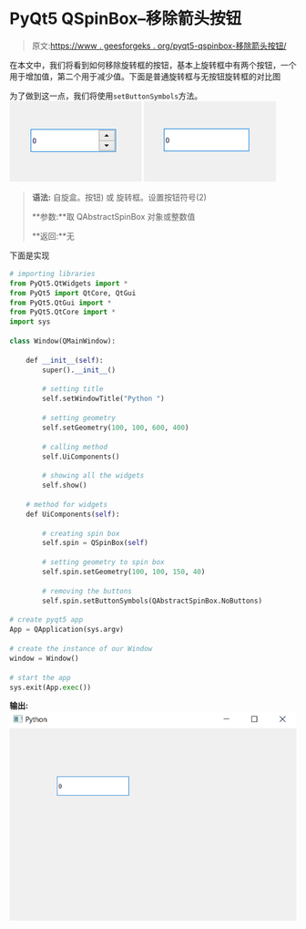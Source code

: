# PyQt5 QSpinBox–移除箭头按钮

> 原文:[https://www . geesforgeks . org/pyqt5-qspinbox-移除箭头按钮/](https://www.geeksforgeeks.org/pyqt5-qspinbox-removing-the-arrow-buttons/)

在本文中，我们将看到如何移除旋转框的按钮，基本上旋转框中有两个按钮，一个用于增加值，第二个用于减少值。下面是普通旋转框与无按钮旋转框的对比图

为了做到这一点，我们将使用`setButtonSymbols`方法。
![](img/93af94e2cf30c17151a3e2fbbcd134e0.png) ![](img/16ae8ab69b2d31ee92d13aef53ad1351.png)

> **语法:**
> 自旋盒。按钮)
> 或
> 旋转框。设置按钮符号(2)
> 
> **参数:**取 QAbstractSpinBox 对象或整数值
> 
> **返回:**无

下面是实现

```py
# importing libraries
from PyQt5.QtWidgets import * 
from PyQt5 import QtCore, QtGui
from PyQt5.QtGui import * 
from PyQt5.QtCore import * 
import sys

class Window(QMainWindow):

    def __init__(self):
        super().__init__()

        # setting title
        self.setWindowTitle("Python ")

        # setting geometry
        self.setGeometry(100, 100, 600, 400)

        # calling method
        self.UiComponents()

        # showing all the widgets
        self.show()

    # method for widgets
    def UiComponents(self):

        # creating spin box
        self.spin = QSpinBox(self)

        # setting geometry to spin box
        self.spin.setGeometry(100, 100, 150, 40)

        # removing the buttons
        self.spin.setButtonSymbols(QAbstractSpinBox.NoButtons)

# create pyqt5 app
App = QApplication(sys.argv)

# create the instance of our Window
window = Window()

# start the app
sys.exit(App.exec())
```

**输出:**
![](img/6dbf23fbf446be601b1b5dc5763e84d8.png)